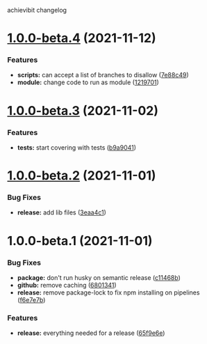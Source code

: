 achievibit changelog

# [1.0.0-beta.4](https://github.com/Kibibit/dev-tools/compare/v1.0.0-beta.3...v1.0.0-beta.4) (2021-11-12)


### Features

* **scripts:** can accept a list of branches to disallow ([7e88c49](https://github.com/Kibibit/dev-tools/commit/7e88c4910e127bd22672737a69edeed0cabfac0a))
* **module:** change code to run as module ([1219701](https://github.com/Kibibit/dev-tools/commit/121970194408e3215679167514767f6cd2294b23))

# [1.0.0-beta.3](https://github.com/Kibibit/dev-tools/compare/v1.0.0-beta.2...v1.0.0-beta.3) (2021-11-02)


### Features

* **tests:** start covering with tests ([b9a9041](https://github.com/Kibibit/dev-tools/commit/b9a90419c4e391d2fde8d783133e769868ead1de))

# [1.0.0-beta.2](https://github.com/Kibibit/dev-tools/compare/v1.0.0-beta.1...v1.0.0-beta.2) (2021-11-01)


### Bug Fixes

* **release:** add lib files ([3eaa4c1](https://github.com/Kibibit/dev-tools/commit/3eaa4c1a0f2a97c02cbdc7e7a25b782a22d48e96))

# 1.0.0-beta.1 (2021-11-01)


### Bug Fixes

* **package:** don't run husky on semantic release ([c11468b](https://github.com/Kibibit/dev-tools/commit/c11468bc2ae1c9a50372c9c392852f5564f047cf))
* **github:** remove caching ([6801341](https://github.com/Kibibit/dev-tools/commit/6801341bdc605dcb395bfdd0c4187c9af1c83b81))
* **release:** remove package-lock to fix npm installing on pipelines ([f6e7e7b](https://github.com/Kibibit/dev-tools/commit/f6e7e7b02ab13825044351b035627877d06b1590))


### Features

* **release:** everything needed for a release ([65f9e6e](https://github.com/Kibibit/dev-tools/commit/65f9e6e31cecf845b400856ba2bc64fa9cdb244d))
